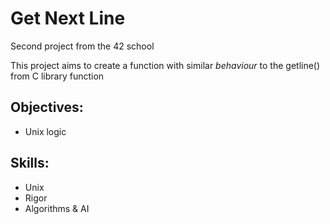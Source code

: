 # Get Next Line

Second project from the 42 school

This project aims to create a function with similar _behaviour_ to the getline() from C library function

## Objectives:
- Unix logic

## Skills:
- Unix
- Rigor
- Algorithms & AI
